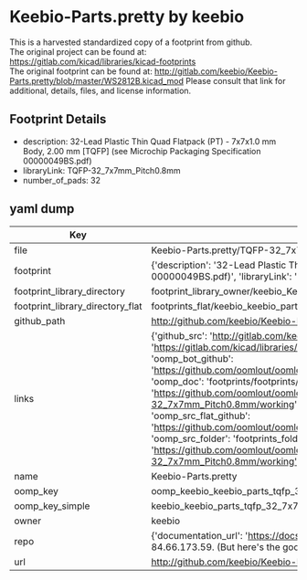 # Keebio-Parts.pretty by keebio  
This is a harvested standardized copy of a footprint from github.  
The original project can be found at:  
https://gitlab.com/kicad/libraries/kicad-footprints  
The original footprint can be found at:
http://gitlab.com/keebio/Keebio-Parts.pretty/blob/master/WS2812B.kicad_mod
Please consult that link for additional, details, files, and license information.  
## Footprint Details
* description: 32-Lead Plastic Thin Quad Flatpack (PT) - 7x7x1.0 mm Body, 2.00 mm [TQFP] (see Microchip Packaging Specification 00000049BS.pdf)  
* libraryLink: TQFP-32_7x7mm_Pitch0.8mm  
* number_of_pads: 32  
## yaml dump  
| Key | Value |  
| --- | --- |  
| file | Keebio-Parts.pretty/TQFP-32_7x7mm_Pitch0.8mm.kicad_mod |  
| footprint | {'description': '32-Lead Plastic Thin Quad Flatpack (PT) - 7x7x1.0 mm Body, 2.00 mm [TQFP] (see Microchip Packaging Specification 00000049BS.pdf)', 'libraryLink': 'TQFP-32_7x7mm_Pitch0.8mm', 'number_of_pads': 32} |  
| footprint_library_directory | footprint_library_owner/keebio_Keebio-Parts.pretty |  
| footprint_library_directory_flat | footprints_flat/keebio_keebio_parts_tqfp_32_7x7mm_pitch0_8mm/working |  
| github_path | http://github.com/keebio/Keebio-Parts.pretty/blob/master/TQFP-32_7x7mm_Pitch0.8mm.kicad_mod |  
| links | {'github_src': 'http://gitlab.com/keebio/Keebio-Parts.pretty/blob/master/WS2812B.kicad_mod', 'github_src_repo': 'https://gitlab.com/kicad/libraries/kicad-footprints', 'oomp_bot': 'footprints/keebio_keebio_parts_tqfp_32_7x7mm_pitch0_8mm/working', 'oomp_bot_github': 'https://github.com/oomlout/oomlout_oomp_footprint_bot/tree/main/footprints/keebio_keebio_parts_tqfp_32_7x7mm_pitch0_8mm/working', 'oomp_doc': 'footprints/footprints/keebio/Keebio-Parts/TQFP-32_7x7mm_Pitch0.8mm/working/', 'oomp_doc_github': 'https://github.com/oomlout/oomlout_oomp_footprint_doc/tree/main/footprints/footprints/keebio/Keebio-Parts/TQFP-32_7x7mm_Pitch0.8mm/working', 'oomp_src_flat': 'footprints_flat/footprints_flat/keebio_keebio_parts_tqfp_32_7x7mm_pitch0_8mm/working', 'oomp_src_flat_github': 'https://github.com/oomlout/oomlout_oomp_footprint_src/tree/main/footprints_flat/keebio_keebio_parts_tqfp_32_7x7mm_pitch0_8mm/working', 'oomp_src_folder': 'footprints_folder/footprints_folder/keebio/Keebio-Parts/TQFP-32_7x7mm_Pitch0.8mm/working', 'oomp_src_folder_github': 'https://github.com/oomlout/oomlout_oomp_footprint_src/tree/main/footprints_folder/keebio/Keebio-Parts/TQFP-32_7x7mm_Pitch0.8mm/working'} |  
| name | Keebio-Parts.pretty |  
| oomp_key | oomp_keebio_keebio_parts_tqfp_32_7x7mm_pitch0_8mm |  
| oomp_key_simple | keebio_keebio_parts_tqfp_32_7x7mm_pitch0_8mm |  
| owner | keebio |  
| repo | {'documentation_url': 'https://docs.github.com/rest/overview/resources-in-the-rest-api#rate-limiting', 'message': "API rate limit exceeded for 84.66.173.59. (But here's the good news: Authenticated requests get a higher rate limit. Check out the documentation for more details.)"} |  
| url | http://github.com/keebio/Keebio-Parts.pretty |  

